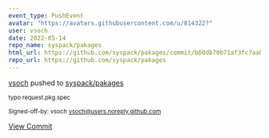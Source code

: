 ```yaml
---
event_type: PushEvent
avatar: "https://avatars.githubusercontent.com/u/814322?"
user: vsoch
date: 2022-05-14
repo_name: syspack/pakages
html_url: https://github.com/syspack/pakages/commit/b60db70b71af3fc7aabfe3a6fda2c35ca79f093d
repo_url: https://github.com/syspack/pakages
---
```


<a href='https://github.com/vsoch' target='_blank'>vsoch</a> pushed to <a href='https://github.com/syspack/pakages' target='_blank'>syspack/pakages</a>

<small>typo request.pkg.spec

Signed-off-by: vsoch <vsoch@users.noreply.github.com></small>

<a href='https://github.com/syspack/pakages/commit/b60db70b71af3fc7aabfe3a6fda2c35ca79f093d' target='_blank'>View Commit</a>